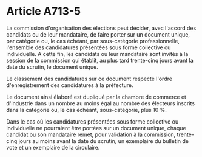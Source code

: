 # Article A713-5

La commission d'organisation des élections peut décider, avec l'accord des candidats ou de leur mandataire, de faire porter sur un document unique, par catégorie ou, le cas échéant, par sous-catégorie professionnelle, l'ensemble des candidatures présentées sous forme collective ou individuelle. A cette fin, les candidats ou leur mandataire sont invités à la session de la commission qui établit, au plus tard trente-cinq jours avant la date du scrutin, le document unique.

Le classement des candidatures sur ce document respecte l'ordre d'enregistrement des candidatures à la préfecture.

Le document ainsi élaboré est dupliqué par la chambre de commerce et d'industrie dans un nombre au moins égal au nombre des électeurs inscrits dans la catégorie ou, le cas échéant, sous-catégorie, plus 10 %.

Dans le cas où les candidatures présentées sous forme collective ou individuelle ne pourraient être portées sur un document unique, chaque candidat ou son mandataire remet, pour validation à la commission, trente-cinq jours au moins avant la date du scrutin, un exemplaire du bulletin de vote et un exemplaire de la circulaire.
